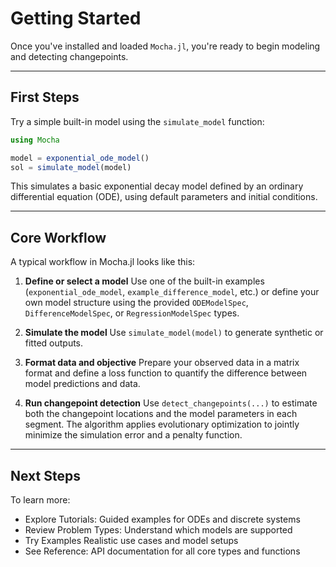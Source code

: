 # Getting Started

Once you've installed and loaded `Mocha.jl`, you're ready to begin modeling and detecting changepoints.

---

## First Steps

Try a simple built-in model using the `simulate_model` function:

```julia
using Mocha

model = exponential_ode_model()
sol = simulate_model(model)
```

This simulates a basic exponential decay model defined by an ordinary differential equation (ODE), using default parameters and initial conditions.

---

## Core Workflow

A typical workflow in Mocha.jl looks like this:

1. **Define or select a model**
   Use one of the built-in examples (`exponential_ode_model`, `example_difference_model`, etc.) or define your own model structure using the provided `ODEModelSpec`, `DifferenceModelSpec`, or `RegressionModelSpec` types.

2. **Simulate the model**
   Use `simulate_model(model)` to generate synthetic or fitted outputs.

3. **Format data and objective**
   Prepare your observed data in a matrix format and define a loss function to quantify the difference between model predictions and data.

4. **Run changepoint detection**
   Use `detect_changepoints(...)` to estimate both the changepoint locations and the model parameters in each segment. The algorithm applies evolutionary optimization to jointly minimize the simulation error and a penalty function.

---

## Next Steps

To learn more:

* Explore Tutorials: Guided examples for ODEs and discrete systems
* Review Problem Types: Understand which models are supported
* Try Examples Realistic use cases and model setups
* See Reference: API documentation for all core types and functions
